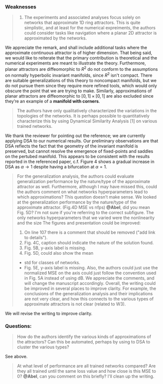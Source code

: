 ### Weaknesses
> 1. The experiments and associated analyses focus solely on networks that approximate 1D ring attractors.
> This is quite simplistic, and at least for the numerical expreiments, the authors could consider tasks like navigation where a planar 2D attractor is approximated by the networks.

We appreciate the remark, and shall include additional tasks where the approximate continuous attractor is of higher dimension.
That being said, we would like to reiterate that the primary contribution is theoretical and the numerical experiments are meant to illustrate the theory.
Furthermore, planar attractors are diffeomorphic to $R^2$ do not conform to the assumptions on normally hyperbolic invariant manifolds, since $R^2$ isn't compact.
There are suitable generalizations of this theory to noncompact manifolds, but we do not pursue them since they require more refined tools, which would only obscure the point that we are trying to make.
Similarly, approximations of planar attractors are diffeomorphic to $[0,1]\times[0,1]$ are also excluded since they’re an example of a **manifold with corners**.

> The authors have only qualitatively characterized the variations in the topologies of the networks. It is perhaps possible to quantitatively characterize this by using Dynamical Similarity Analysis [1] on various trained networks.
>
We thank the reviewer for pointing out the reference; we are currently applying DSA to our numerical results.
Our preliminary observations are that DSA reflects the fact that the geometry of the invariant manifold is preserved, but cannot resolve the emergence of fixed-points and saddles on the pertubed manifold.
This appears to be consistent with the results reported in the referenced paper, c.f. Figure 4 shows a gradual increase in DSA as $\alpha \to 1$ despite having a bifurcation at $\alpha = 1$.

> For the generalization analysis, the authors could evaluate generalization performance by the nature/type of the approximate attractor as well. Furthermore, although I may have missed this, could the authors comment on what networks hyperparameters lead to which approximations?
This question doesn’t make sense.
We looked at the generalization performance by the nature/type of the approximate attractor. (Fig.4D MSE vs nfps)
**@Abel**, did you mean Fig. 5D? I'm not sure if you're referring to the correct subfigure.
The only networks hyperparameters that we varied were the nonlinearity and the size
> The figures and presentation could be improved:
> 1. On line 107 there is a comment that should be removed ("add link to details").
> 2. Fig. 4C, caption should indicate the nature of the solution found.
> 3. Fig. 5B, y-axis label is missing.
> 4. Fig. 5D, could also show the mean
> - std for classes of networks.
> - Fig. 5E, y-axis label is missing. Also, the authors could just use
> the normalized MSE on the axis could just follow the convention used in
> Fig. 5A instead of using dB.
We appreciate the comments, and will change the manuscript accordingly.
> Overall, the writing could be improved in several places to improve clarity. For example, the conclusions of the generalization analysis and their implications are not very clear, and how this connects to the various types of approximate attractors is not clear (related to W3).

We will revise the writing to improve clarity.
### Questions:

> How do the authors identify the various kinds of approximations of the attractors? Can this be automated, perhaps by using to DSA to cluster the various types?

See above.

> At what level of performance are all trained networks compared? Are they all trained until the same loss value and how close is this MSE to 0?
**@Abel**, can you comment on this briefly? I'll clean up the writing.